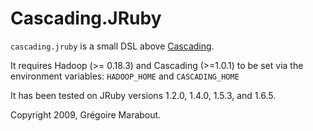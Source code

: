 # Cascading.JRuby

`cascading.jruby` is a small DSL above [Cascading](http://www.cascading.org/).

It requires Hadoop (>= 0.18.3) and Cascading (>=1.0.1) to be set via the environment variables: `HADOOP_HOME` and `CASCADING_HOME`

It has been tested on JRuby versions 1.2.0, 1.4.0, 1.5.3, and 1.6.5.

Copyright 2009, Grégoire Marabout.
